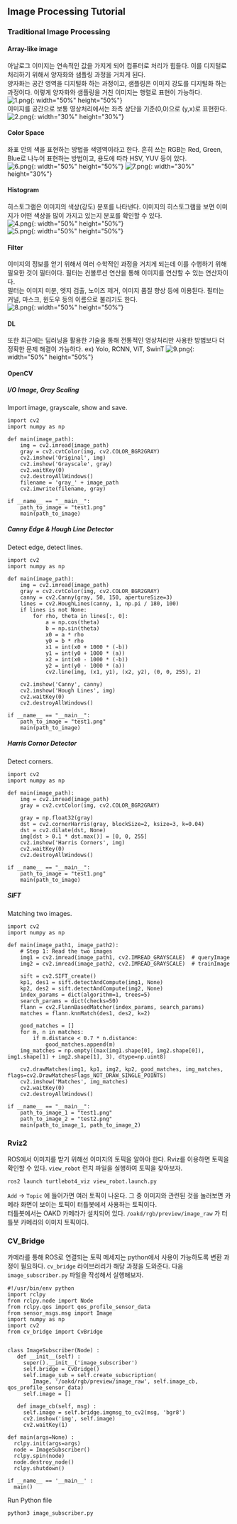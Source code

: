 ## Image Processing Tutorial

### Traditional Image Processing

#### Array-like image
아날로그 이미지는 연속적인 값을 가지게 되어 컴퓨터로 처리가 힘들다. 이를 디지털로 처리하기 위해서 양자화와 샘플링 과정을 거치게 된다.  
양자화는 공간 영역을 디지털화 하는 과정이고, 샘플링은 이미지 강도를 디지털화 하는 과정이다. 이렇게 양자화와 샘플링을 거친 이미지는 행렬로 표현이 가능하다.  
![1.png](../src/그림1.png){: width="50%" height="50%"}  
이미지를 공간으로 보통 영상처리에서는 좌측 상단을 기준(0,0)으로 (y,x)로 표현한다.  
![2.png](../src/그림2.png){: width="30%" height="30%"}  


#### Color Space
좌표 안의 색을 표현하는 방법을 색영역이라고 한다. 흔히 쓰는 RGB는 Red, Green, Blue로 나누어 표현하는 방법이고, 용도에 따라 HSV, YUV 등이 있다.  
![6.png](../src/그림6.png){: width="50%" height="50%"}
![7.png](../src/그림7.png){: width="30%" height="30%"}

#### Histogram
히스토그램은 이미지의 색상(강도) 분포를 나타낸다. 이미지의 히스토그램을 보면 이미지가 어떤 색상을 많이 가지고 있는지 분포를 확인할 수 있다.  
![4.png](../src/그림4.png){: width="50%" height="50%"}  
![5.png](../src/그림5.png){: width="50%" height="50%"}  

#### Filter
이미지의 정보를 얻기 위해서 여러 수학적인 과정을 거치게 되는데 이를 수행하기 위해 필요한 것이 필터이다. 필터는 컨볼루션 연산을 통해 이미지를 연산할 수 있는 연산자이다.  
필터는 이미지 미분, 엣지 검출, 노이즈 제거, 이미지 품질 향상 등에 이용된다. 필터는 커널, 마스크, 윈도우 등의 이름으로 불리기도 한다.  
![8.png](../src/그림8.png){: width="50%" height="50%"}

#### DL
또한 최근에는 딥러닝을 활용한 기술을 통해 전통적인 영상처리만 사용한 방법보다 더 정확한 문제 해결이 가능하다. ex) Yolo, RCNN, ViT, SwinT
![9.png](../src/그림9.png){: width="50%" height="50%"}

#### OpenCV

##### I/O Image, Gray Scaling
Import image, grayscale, show and save.
```
import cv2
import numpy as np

def main(image_path):
    img = cv2.imread(image_path)
    gray = cv2.cvtColor(img, cv2.COLOR_BGR2GRAY)
    cv2.imshow('Original', img)
    cv2.imshow('Grayscale', gray)
    cv2.waitKey(0)
    cv2.destroyAllWindows()
    filename = 'gray_' + image_path
    cv2.imwrite(filename, gray)

if __name__ == "__main__":
    path_to_image = "test1.png"
    main(path_to_image)
```

##### Canny Edge & Hough Line Detector
Detect edge, detect lines.
```
import cv2
import numpy as np

def main(image_path):
    img = cv2.imread(image_path)
    gray = cv2.cvtColor(img, cv2.COLOR_BGR2GRAY)
    canny = cv2.Canny(gray, 50, 150, apertureSize=3)
    lines = cv2.HoughLines(canny, 1, np.pi / 180, 100)
    if lines is not None:
        for rho, theta in lines[:, 0]:
            a = np.cos(theta)
            b = np.sin(theta)
            x0 = a * rho
            y0 = b * rho
            x1 = int(x0 + 1000 * (-b))
            y1 = int(y0 + 1000 * (a))
            x2 = int(x0 - 1000 * (-b))
            y2 = int(y0 - 1000 * (a))
            cv2.line(img, (x1, y1), (x2, y2), (0, 0, 255), 2)

    cv2.imshow('Canny', canny)
    cv2.imshow('Hough Lines', img)
    cv2.waitKey(0)
    cv2.destroyAllWindows()

if __name__ == "__main__":
    path_to_image = "test1.png"
    main(path_to_image)
```

##### Harris Cornor Detector
Detect corners.
```
import cv2
import numpy as np

def main(image_path):
    img = cv2.imread(image_path)
    gray = cv2.cvtColor(img, cv2.COLOR_BGR2GRAY)

    gray = np.float32(gray)
    dst = cv2.cornerHarris(gray, blockSize=2, ksize=3, k=0.04)
    dst = cv2.dilate(dst, None)
    img[dst > 0.1 * dst.max()] = [0, 0, 255]
    cv2.imshow('Harris Corners', img)
    cv2.waitKey(0)
    cv2.destroyAllWindows()

if __name__ == "__main__":
    path_to_image = "test1.png"
    main(path_to_image)
```

##### SIFT
Matching two images.
```
import cv2
import numpy as np

def main(image_path1, image_path2):
    # Step 1: Read the two images
    img1 = cv2.imread(image_path1, cv2.IMREAD_GRAYSCALE)  # queryImage
    img2 = cv2.imread(image_path2, cv2.IMREAD_GRAYSCALE)  # trainImage

    sift = cv2.SIFT_create()
    kp1, des1 = sift.detectAndCompute(img1, None)
    kp2, des2 = sift.detectAndCompute(img2, None)
    index_params = dict(algorithm=1, trees=5)
    search_params = dict(checks=50)
    flann = cv2.FlannBasedMatcher(index_params, search_params)
    matches = flann.knnMatch(des1, des2, k=2)

    good_matches = []
    for m, n in matches:
        if m.distance < 0.7 * n.distance:
            good_matches.append(m)
    img_matches = np.empty((max(img1.shape[0], img2.shape[0]), img1.shape[1] + img2.shape[1], 3), dtype=np.uint8)

    cv2.drawMatches(img1, kp1, img2, kp2, good_matches, img_matches, flags=cv2.DrawMatchesFlags_NOT_DRAW_SINGLE_POINTS)
    cv2.imshow('Matches', img_matches)
    cv2.waitKey(0)
    cv2.destroyAllWindows()

if __name__ == "__main__":
    path_to_image_1 = "test1.png"
    path_to_image_2 = "test2.png"
    main(path_to_image_1, path_to_image_2)
```

### Rviz2
ROS에서 이미지를 받기 위해선 이미지의 토픽을 알아야 한다. Rviz를 이용하면 토픽을 확인할 수 있다. `view_robot` 런치 파일을 실행하여 토픽을 찾아보자.  
```
ros2 launch turtlebot4_viz view_robot.launch.py
```
`Add` -> `Topic` 에 들어가면 여러 토픽이 나온다. 그 중 이미지와 관련된 것을 눌러보면 카메라 화면이 보이는 토픽이 터틀봇에서 사용하는 토픽이다.  
터틀봇에서는 OAKD 카메라가 설치되어 있다. `/oakd/rgb/preview/image_raw` 가 터틀봇 카메라의 이미지 토픽이다.


### CV_Bridge
카메라를 통해 ROS로 연결되는 토픽 메세지는 python에서 사용이 가능하도록 변환 과정이 필요하다. `cv_bridge` 라이브러리가 해당 과정을 도와준다. 다음 `image_subscriber.py` 파일을 작성해서 실행해보자.
```
#!/usr/bin/env python
import rclpy
from rclpy.node import Node
from rclpy.qos import qos_profile_sensor_data
from sensor_msgs.msg import Image
import numpy as np
import cv2
from cv_bridge import CvBridge


class ImageSubscriber(Node) :
   def __init__(self) :
     super().__init__('image_subscriber')
     self.bridge = CvBridge() 
     self.image_sub = self.create_subscription(
        Image, '/oakd/rgb/preview/image_raw', self.image_cb, qos_profile_sensor_data)
     self.image = []

   def image_cb(self, msg) :
     self.image = self.bridge.imgmsg_to_cv2(msg, 'bgr8')
     cv2.imshow('img', self.image)
     cv2.waitKey(1)
     
def main(args=None) :
  rclpy.init(args=args)
  node = ImageSubscriber()
  rclpy.spin(node)
  node.destroy_node()
  rclpy.shutdown()

if __name__ == '__main__' :
  main()
```
Run Python file
```
python3 image_subscriber.py
```
